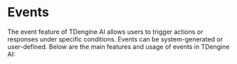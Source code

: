 # Events

The event feature of TDengine AI allows users to trigger actions or responses under specific conditions. Events can be system-generated or user-defined. Below are the main features and usage of events in TDengine AI: